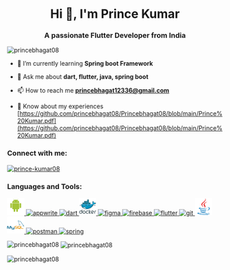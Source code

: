 <h1 align="center">Hi 👋, I'm Prince Kumar</h1>
<h3 align="center">A passionate Flutter Developer from India</h3>

<p align="left"> <img src="https://komarev.com/ghpvc/?username=princebhagat08&label=Profile%20views&color=0e75b6&style=flat" alt="princebhagat08" /> </p>

- 🌱 I’m currently learning **Spring boot Framework**

- 💬 Ask me about **dart, flutter, java, spring boot**

- 📫 How to reach me **princebhagat12336@gmail.com**

- 📄 Know about my experiences [https://github.com/princebhagat08/Princebhagat08/blob/main/Prince%20Kumar.pdf](https://github.com/princebhagat08/Princebhagat08/blob/main/Prince%20Kumar.pdf)

<h3 align="left">Connect with me:</h3>
<p align="left">
<a href="https://linkedin.com/in/prince-kumar08" target="blank"><img align="center" src="https://raw.githubusercontent.com/rahuldkjain/github-profile-readme-generator/master/src/images/icons/Social/linked-in-alt.svg" alt="prince-kumar08" height="30" width="40" /></a>
</p>

<h3 align="left">Languages and Tools:</h3>
<p align="left"> <a href="https://developer.android.com" target="_blank" rel="noreferrer"> <img src="https://raw.githubusercontent.com/devicons/devicon/master/icons/android/android-original-wordmark.svg" alt="android" width="40" height="40"/> </a> <a href="https://appwrite.io" target="_blank" rel="noreferrer"> <img src="https://www.vectorlogo.zone/logos/appwriteio/appwriteio-icon.svg" alt="appwrite" width="40" height="40"/> </a> <a href="https://dart.dev" target="_blank" rel="noreferrer"> <img src="https://www.vectorlogo.zone/logos/dartlang/dartlang-icon.svg" alt="dart" width="40" height="40"/> </a> <a href="https://www.docker.com/" target="_blank" rel="noreferrer"> <img src="https://raw.githubusercontent.com/devicons/devicon/master/icons/docker/docker-original-wordmark.svg" alt="docker" width="40" height="40"/> </a> <a href="https://www.figma.com/" target="_blank" rel="noreferrer"> <img src="https://www.vectorlogo.zone/logos/figma/figma-icon.svg" alt="figma" width="40" height="40"/> </a> <a href="https://firebase.google.com/" target="_blank" rel="noreferrer"> <img src="https://www.vectorlogo.zone/logos/firebase/firebase-icon.svg" alt="firebase" width="40" height="40"/> </a> <a href="https://flutter.dev" target="_blank" rel="noreferrer"> <img src="https://www.vectorlogo.zone/logos/flutterio/flutterio-icon.svg" alt="flutter" width="40" height="40"/> </a> <a href="https://git-scm.com/" target="_blank" rel="noreferrer"> <img src="https://www.vectorlogo.zone/logos/git-scm/git-scm-icon.svg" alt="git" width="40" height="40"/> </a> <a href="https://www.java.com" target="_blank" rel="noreferrer"> <img src="https://raw.githubusercontent.com/devicons/devicon/master/icons/java/java-original.svg" alt="java" width="40" height="40"/> </a> <a href="https://www.mysql.com/" target="_blank" rel="noreferrer"> <img src="https://raw.githubusercontent.com/devicons/devicon/master/icons/mysql/mysql-original-wordmark.svg" alt="mysql" width="40" height="40"/> </a> <a href="https://postman.com" target="_blank" rel="noreferrer"> <img src="https://www.vectorlogo.zone/logos/getpostman/getpostman-icon.svg" alt="postman" width="40" height="40"/> </a> <a href="https://spring.io/" target="_blank" rel="noreferrer"> <img src="https://www.vectorlogo.zone/logos/springio/springio-icon.svg" alt="spring" width="40" height="40"/> </a> </p>

<p><img align="left" src="https://github-readme-stats.vercel.app/api/top-langs?username=princebhagat08&show_icons=true&locale=en&layout=compact" alt="princebhagat08" /></p>

<p>&nbsp;<img align="center" src="https://github-readme-stats.vercel.app/api?username=princebhagat08&show_icons=true&locale=en" alt="princebhagat08" /></p>

<p><img align="center" src="https://github-readme-streak-stats.herokuapp.com/?user=princebhagat08&" alt="princebhagat08" /></p>
